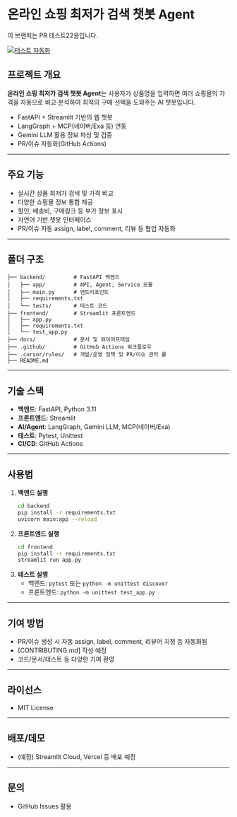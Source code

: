 # 온라인 쇼핑 최저가 검색 챗봇 Agent

이 브랜치는 PR 테스트22용입니다.

[![테스트 자동화](https://github.com/sssssungs/vibe-coding-w2/actions/workflows/test.yml/badge.svg)](https://github.com/sssssungs/vibe-coding-w2/actions/workflows/test.yml)

## 프로젝트 개요

**온라인 쇼핑 최저가 검색 챗봇 Agent**는 사용자가 상품명을 입력하면 여러 쇼핑몰의 가격을 자동으로 비교·분석하여 최적의 구매 선택을 도와주는 AI 챗봇입니다.

- FastAPI + Streamlit 기반의 웹 챗봇
- LangGraph + MCP(네이버/Exa 등) 연동
- Gemini LLM 활용 정보 파싱 및 검증
- PR/이슈 자동화(GitHub Actions)

---

## 주요 기능
- 실시간 상품 최저가 검색 및 가격 비교
- 다양한 쇼핑몰 정보 통합 제공
- 할인, 배송비, 구매링크 등 부가 정보 표시
- 자연어 기반 챗봇 인터페이스
- PR/이슈 자동 assign, label, comment, 리뷰 등 협업 자동화

---

## 폴더 구조
```
├── backend/         # FastAPI 백엔드
│   ├── app/         # API, Agent, Service 모듈
│   ├── main.py      # 엔트리포인트
│   ├── requirements.txt
│   └── tests/       # 테스트 코드
├── frontend/        # Streamlit 프론트엔드
│   ├── app.py
│   ├── requirements.txt
│   └── test_app.py
├── docs/            # 문서 및 와이어프레임
├── .github/         # GitHub Actions 워크플로우
├── .cursor/rules/   # 개발/운영 정책 및 PR/이슈 관리 룰
├── README.md
```

---

## 기술 스택
- **백엔드**: FastAPI, Python 3.11
- **프론트엔드**: Streamlit
- **AI/Agent**: LangGraph, Gemini LLM, MCP(네이버/Exa)
- **테스트**: Pytest, Unittest
- **CI/CD**: GitHub Actions

---

## 사용법
1. **백엔드 실행**
   ```bash
   cd backend
   pip install -r requirements.txt
   uvicorn main:app --reload
   ```
2. **프론트엔드 실행**
   ```bash
   cd frontend
   pip install -r requirements.txt
   streamlit run app.py
   ```
3. **테스트 실행**
   - 백엔드: `pytest` 또는 `python -m unittest discover`
   - 프론트엔드: `python -m unittest test_app.py`

---

## 기여 방법
- PR/이슈 생성 시 자동 assign, label, comment, 리뷰어 지정 등 자동화됨
- [CONTRIBUTING.md] 작성 예정
- 코드/문서/테스트 등 다양한 기여 환영

---

## 라이선스
- MIT License

---

## 배포/데모
- (예정) Streamlit Cloud, Vercel 등 배포 예정

---

## 문의
- GitHub Issues 활용 